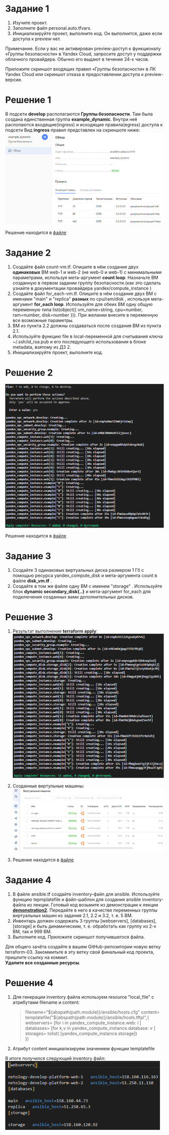 # Задание 1

1. Изучите проект.
2. Заполните файл personal.auto.tfvars.
3. Инициализируйте проект, выполните код. Он выполнится, даже если доступа к preview нет.

Примечание. Если у вас не активирован preview-доступ к функционалу «Группы безопасности» в Yandex Cloud, запросите доступ у поддержки облачного провайдера. Обычно его выдают в течение 24-х часов.

Приложите скриншот входящих правил «Группы безопасности» в ЛК Yandex Cloud или скриншот отказа в предоставлении доступа к preview-версии.

# Решение 1

В подсети **develop** располагаются **Группы безопасности**. Там была создана единственная группа **example_dynamic**. Внутри неё располаются входящие(ingress) и исходящие правила(egress) доступа к подсети
Вид **ingress** правил представлен на скриншоте ниже:
<img src='images/IngressRules.png'/> 

Решение находится в [файле](https://github.com/grigoryevpavel/devops-06-ter-03/blob/master/src/count-vm.tf) 

# Задание 2

1. Создайте файл count-vm.tf. Опишите в нём создание двух **одинаковых** ВМ  web-1 и web-2 (не web-0 и web-1) с минимальными параметрами, используя мета-аргумент **count loop**. Назначьте ВМ созданную в первом задании группу безопасности.(как это сделать узнайте в документации провайдера yandex/compute_instance )
2. Создайте файл for_each-vm.tf. Опишите в нём создание двух ВМ с именами "main" и "replica" **разных** по cpu/ram/disk , используя мета-аргумент **for_each loop**. Используйте для обеих ВМ одну общую переменную типа list(object({ vm_name=string, cpu=number, ram=number, disk=number  })). При желании внесите в переменную все возможные параметры.
3. ВМ из пункта 2.2 должны создаваться после создания ВМ из пункта 2.1.
4. Используйте функцию file в local-переменной для считывания ключа ~/.ssh/id_rsa.pub и его последующего использования в блоке metadata, взятому из ДЗ 2.
5. Инициализируйте проект, выполните код.

# Решение 2

<img src='images/terrafrom2.png'/>

Решение находится в [файле](https://github.com/grigoryevpavel/devops-06-ter-03/blob/master/src/for_each-vm.tf) 

# Задание 3

1. Создайте 3 одинаковых виртуальных диска размером 1 Гб с помощью ресурса yandex_compute_disk и мета-аргумента count в файле **disk_vm.tf** .
2. Создайте в том же файле одну ВМ c именем "storage" . Используйте блок **dynamic secondary_disk{..}** и мета-аргумент for_each для подключения созданных вами дополнительных дисков.

# Решение 3

1. Результат выполнения **terraform apply**:
   <img src='images/terraform3.png'/>
2. Созданные виртульные машины:
   <img src='images/VM3.png'/>

3. Решение находится в [файле](https://github.com/grigoryevpavel/devops-06-ter-03/blob/master/src/disk_vm.tf) 

# Задание 4

1. В файле ansible.tf создайте inventory-файл для ansible.
Используйте функцию tepmplatefile и файл-шаблон для создания ansible inventory-файла из лекции.
Готовый код возьмите из демонстрации к лекции [**demonstration2**](https://github.com/netology-code/ter-homeworks/tree/main/demonstration2).
Передайте в него в качестве переменных группы виртуальных машин из задания 2.1, 2.2 и 3.2, т. е. 5 ВМ.
2. Инвентарь должен содержать 3 группы [webservers], [databases], [storage] и быть динамическим, т. е. обработать как группу из 2-х ВМ, так и 999 ВМ.
4. Выполните код. Приложите скриншот получившегося файла. 

Для общего зачёта создайте в вашем GitHub-репозитории новую ветку terraform-03. Закоммитьте в эту ветку свой финальный код проекта, пришлите ссылку на коммит.   
**Удалите все созданные ресурсы**.

# Решение 4

1. Для генерации inventory файла используем resource "local_file" с атрибутами filename и content:
   > filename="${abspath(path.module)}/ansible/hosts.cfg"
   > content= templatefile("${abspath(path.module)}/ansible/hosts.tftpl",{
   >     webservers= [for i in yandex_compute_instance.web: i ] 
   >     databases=  [for k,v in yandex_compute_instance.database: v ] 
   >     storages= tolist( [yandex_compute_instance.storage])  
   >  }) 
2. Атрибут content инициализируем значением функции templatefile

В итоге получился следующий inventory файл:
<img src='images/inventoryfile.png'/>

 
